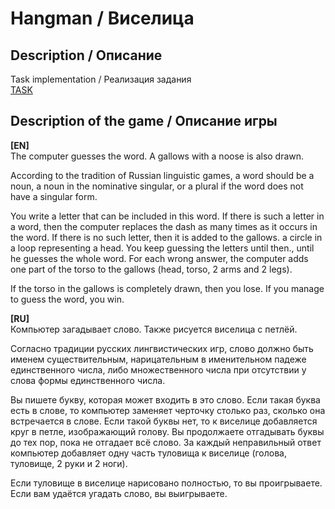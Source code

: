 # Hangman / Виселица

## Description / Описание
Task implementation / Реализация задания  
[TASK](https://zhukovsd.github.io/java-backend-learning-course/projects/hangman/)

## Description of the game / Описание игры
**[EN]**  
The computer guesses the word. A gallows with a noose is also drawn.

According to the tradition of Russian linguistic games, a word should be
a noun, a noun in the nominative singular,
or a plural if the word does not have a singular form.

You write a letter that can be included in this word.
If there is such a letter in a word, then the computer replaces the dash as many times
as it occurs in the word. If there is no such letter, then it is added to the gallows.
a circle in a loop representing a head. You keep guessing the letters until then.,
until he guesses the whole word. For each wrong answer, the computer adds
one part of the torso to the gallows (head, torso, 2 arms and 2 legs).

If the torso in the gallows is completely drawn, then you lose. If you
manage to guess the word, you win.  

**[RU]**  
Компьютер загадывает слово. Также рисуется виселица с петлёй.

Согласно традиции русских лингвистических игр, слово должно быть именем
существительным, нарицательным в именительном падеже единственного числа,
либо множественного числа при отсутствии у слова формы единственного числа.  

Вы пишете букву, которая может входить в это слово.
Если такая буква есть в слове, то компьютер заменяет черточку столько раз, 
сколько она встречается в слове. Если такой буквы нет, то к виселице добавляется
круг в петле, изображающий голову. Вы продолжаете отгадывать буквы до тех пор,
пока не отгадает всё слово. За каждый неправильный ответ компьютер добавляет
одну часть туловища к виселице (голова, туловище, 2 руки и 2 ноги).

Если туловище в виселице нарисовано полностью, то вы проигрываете. Если вам
удаётся угадать слово, вы выигрываете.